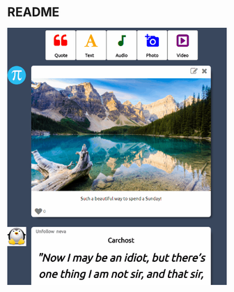 # README
<img style="float: right;" src="https://github.com/MoistCode/ImaginaryNumblr/blob/master/readme_gifs/Creation%20bar.gif">


